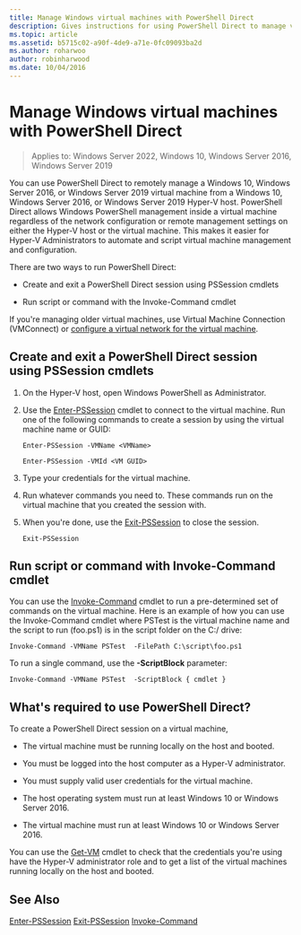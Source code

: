 ```yaml
---
title: Manage Windows virtual machines with PowerShell Direct
description: Gives instructions for using PowerShell Direct to manage virtual machines without relying on a network or remote connection to them.
ms.topic: article
ms.assetid: b5715c02-a90f-4de9-a71e-0fc09093ba2d
ms.author: roharwoo
author: robinharwood
ms.date: 10/04/2016
---
```

# Manage Windows virtual machines with PowerShell Direct

>Applies to: Windows Server 2022, Windows 10, Windows Server 2016, Windows Server 2019

You can use PowerShell Direct to remotely manage a Windows 10, Windows Server 2016, or Windows Server 2019 virtual machine from a Windows 10, Windows Server 2016, or Windows Server 2019 Hyper-V host. PowerShell Direct allows Windows PowerShell management inside a virtual machine regardless of the network configuration or remote management settings on either the Hyper-V host or the virtual machine. This makes it easier for Hyper-V Administrators to automate and script virtual machine management and configuration.

There are two ways to run PowerShell Direct:

- Create and exit a PowerShell Direct session using PSSession cmdlets

- Run script or command with the Invoke-Command cmdlet

If you're managing older virtual machines, use Virtual Machine Connection (VMConnect) or [configure a virtual network for the virtual machine](/previous-versions/windows/it-pro/windows-server-2008-R2-and-2008/cc816585(v=ws.10)).

## Create and exit a PowerShell Direct session using PSSession cmdlets

1. On the Hyper-V host, open Windows PowerShell as Administrator.

2. Use the [Enter-PSSession](/powershell/module/microsoft.powershell.core/enter-pssession?view=powershell-7&preserve-view=true) cmdlet to connect to the virtual machine. Run one of the following commands to create a session by using the virtual machine name or GUID:

    ```
    Enter-PSSession -VMName <VMName>
    ```

    ```
    Enter-PSSession -VMId <VM GUID>
    ```

3. Type your credentials for the virtual machine.
4. Run whatever commands you need to. These commands run on the virtual machine that you created the session with.

5.  When you're done, use the [Exit-PSSession](/powershell/module/microsoft.powershell.core/exit-pssession?view=powershell-7&preserve-view=true) to close the session.

    ```
    Exit-PSSession
    ```

## Run script or command with Invoke-Command cmdlet
You can use the [Invoke-Command](/powershell/module/Microsoft.PowerShell.Core/Invoke-Command) cmdlet to run a pre-determined set of commands on the virtual machine. Here is an example of how you can use the Invoke-Command cmdlet where PSTest is the virtual machine name and the script to run (foo.ps1) is in the script folder on the C:/ drive:

```
Invoke-Command -VMName PSTest  -FilePath C:\script\foo.ps1
```

To run a single command, use the **-ScriptBlock** parameter:

```
Invoke-Command -VMName PSTest  -ScriptBlock { cmdlet }
```

## What's required to use PowerShell Direct?
To create a PowerShell Direct session on a virtual machine,

-   The virtual machine must be running locally on the host and booted.

-   You must be logged into the host computer as a Hyper-V administrator.

-   You must supply valid user credentials for the virtual machine.

-   The host operating system must run at least Windows 10 or Windows Server 2016.

-   The virtual machine must run at least Windows 10 or Windows Server 2016.

You can use the [Get-VM](/powershell/module/hyper-v/get-vm) cmdlet to check that the credentials you're using have the Hyper-V administrator role and to get a list of the virtual machines running locally on the host and booted.

## See Also
[Enter-PSSession](/powershell/module/Microsoft.PowerShell.Core/Enter-PSSession)
[Exit-PSSession](/powershell/module/Microsoft.PowerShell.Core/Exit-PSSession)
[Invoke-Command](/powershell/module/Microsoft.PowerShell.Core/Invoke-Command)
